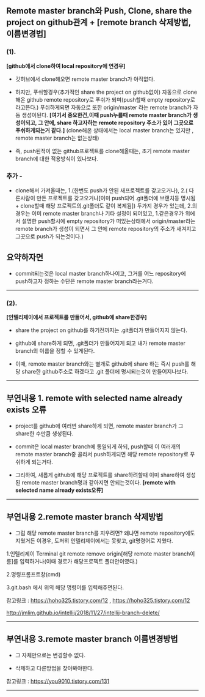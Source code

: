 ## Remote master branch와 Push, Clone, share the project on github관계 + [remote branch 삭제방법, 이름변경법]

### (1).
**[github에서 clone하여 local repository에 연경우]**

* 깃허브에서 clone해오면 remote master branch가 아직없다.

* 하지만, 푸쉬할경우(추가적인 share the project on github없이) 자동으로 clone해온 github remote repository로 푸쉬가 되며(push할때 empty repository로 라고뜬다.)
푸쉬하게되면 자동으로 또한 origin/master 라는 remote branch가 자동 생성이된다. **[여기서 중요한건,이때 push누를때 remote master branch가
생성이되고, 그 안에, share 하고자하는 remote repository 주소가 있어 그곳으로 푸쉬하게되는거 같다.]**
(clone해온 상태에서는 local master branch는 있지만 , remote master branch는 없는상태)

* 즉, push된적이 없는 github프로젝트를 clone해올때는, 초기 remote master branch에 대한 적용방식이
있나보다.

### 추가 - 
* clone해서 가져올때는, 1.(한번도 push가 안된 새프로젝트를 갖고오거나), 2.(
다른사람이 만든 프로젝트를 갖고오거나[이미 push되어 .git폴더에 브랜치등 명시됨 + clone할때 해당 프로젝트의.git폴더도 같이 복제됨]) 두가지
경우가 있는데, 2.의 경우는 이미 remote master branch나 기타 설정이 되어있고, 1.같은경우가 위에서
설명한 push할시에 empty repository가 떠있는상태에서 origin/master라는 remote branch가 생성이 되면서
그 안에 remote repository의 주소가 새겨지고 그곳으로 push가 되는것이다.)

## 요약하자면
* commit되는것은 local master branch하나이고, 그거를 어느 repository에 push하고자 정하는 수단은
remote master branch라는거다.
- - -

### (2).
**[인텔리제이에서 프로젝트를 만들어서, github에 share한경우]**

* share the project on github를 하기전까지는 .git폴더가 만들어지지 않는다.

* github에 share하게 되면, .git폴더가 만들어지게 되고 내가 remote master branch의
이름을 정할 수 있게된다.

* 이때, remote master branch와는 별개로 github에 share 하는 즉시 push를 해당
share한 github주소로 하겠다고 .git 폴더에 명시되는것이 만들어지나보다.

- - -

## 부연내용 1. remote with selected name already exists 오류

* project를 github에 여러번 share하게 되면, remote master branch가 그 share한 수만큼 생성된다.

* commit은 local master branch에 통일되게 하되, push할때 이 여러개의 remote master branch중 골라서
push하게되면 해당 remote repository로 푸쉬하게 되는거다.

* 그리하여, 새롭게 github에 해당 프로젝트를 share하려할때 이미 share하여 생성된 remote master branch명과
같아지면 안되는것이다. **[remote with selected name already exists오류]**

- - -

## 부연내용 2.remote master branch 삭제방법

* 그럼 해당 remote master branch를 지우려면? 왜냐면 remote repository에도 지웠거든
이경우, 도저히 인텔리제이에서는 못찾고, git명령어로 지웠다.

1.인텔리제이 Terminal
git remote remove origin[해당 remote master branch이름]를 입력하거나(이때 경로가 해당프로젝트 폴더안이였다.)

2.명령프롬프트창(cmd)

3.git.bash
에서 위의 해당 명령어를 입력해주면된다.

참고링크 : https://hoho325.tistory.com/12 , https://hoho325.tistory.com/12

http://jmlim.github.io/intellij/2018/11/27/intellij-branch-delete/
- - -

## 부연내용 3.remote master branch 이름변경방법

* 그 자체만으로는 변경할수 없다.

* 삭제하고 다른방법을 찾아봐야한다.

참고링크 : https://you9010.tistory.com/131

- - -
